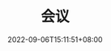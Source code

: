 ---
title: "会议"
date: 2022-09-06T15:11:51+08:00
draft: false
# description
description: "This is meta description"
---